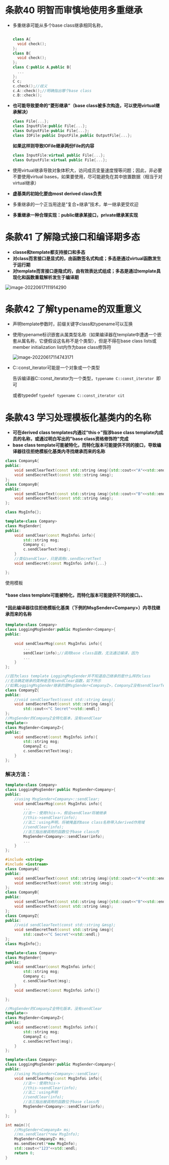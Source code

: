 # 条款40	明智而审慎地使用多重继承

- 多重继承可能从多个base class继承相同名称，

  ```cpp
  
  class A{
  	void check();
  };
  class B{
   	void check();
  };
  class C:public A,public B{
  	...
  };
  C c;
  c.check();//歧义
  c.A::check();//明确指出哪个base class
  c.B::check();
  ```

- **也可能导致要命的“菱形继承”（base class被多次构造，可以使用virtual继承解决）**

  ```cpp
  class File{...};
  class InputFile:public File{...};
  class OutputFile:public File{...};
  class IOFile:public InputFile,public OutputFile{...};
  ```

  **如果这样则导致IOFile继承两份File的内容**

  ```cpp
  class InputFile:virtual public File{...};
  class OutputFile:virtual public File{...};
  ```

- 使用virtual继承导致对象体积大，访问成员变量速度慢等问题；因此，非必要不要使用virtual bases，如果要使用，尽可能避免在其中放置数据（相当于对virtual继承）

- **虚基类的初始化要由most derived class负责**

- 多重继承的一个正当用途是“复合+继承”技术，单一继承更受欢迎

- **多重继承一种合理实现：public继承某接口，private继承某实现**

# 条款41	了解隐式接口和编译期多态

- **classe和template都支持接口和多态**
- **对class而言接口是显式的，由函数签名式构成；多态是通过virtual函数发生于运行期**
- **对template而言接口是隐式的，由有效表达式组成；多态是通过template具现化和函数重载解析发生于编译期**

![image-20220617111914290](image/image-20220617111914290.png)

# 条款42	了解typename的双重意义

- 声明template参数时，前缀关键字class和typename可以互换

- 使用typename标识嵌套从属类型名称（如果编译器在template中遭遇一个嵌套从属名称，它便假设这名称不是个类型），但是不得在base class lists或member initialization list内作为base class修饰符

  ![image-20220617114743171](image/image-20220617114743171.png)

- C::const_iterator可能是一个对象或一个类型

  告诉编译器C::const_iterator为一个类型，`typename C::const_iterator `即可

  或者typedef	`typedef typename C::const_iterator cit `

# 条款43	学习处理模板化基类内的名称

- **可在derived class templates内通过“this->”指涉base class template内成员的名称，或通过明白写出的"base class资格修饰符"完成**
- **base class template可能被特化，而特化版本可能提供不同的接口，导致编译器往往拒绝模板化基类内寻找继承而来的名称** 

```cpp
class CompanyA{
public:
	void sendClearText(const std::string &msg){std::cout<<"A"<<std::endl;}
	void sendSecretText(const std::string &msg);
};
class CompanyB{
public:
	void sendClearText(const std::string &msg){std::cout<<"B"<<std::endl;}
	void sendSecretText(const std::string &msg);
};

class MsgInfo{};

template<class Company>
class MsgSender{
public:
	void sendClear(const MsgInfo& info){
		std::string msg;
		Company c;
		c.sendClearText(msg);
	}
	//类似sendClear，只是调用c.sendSecretText
	void sendSecret(const MsgInfo& info){...}

};
```

使用模板

#### *base class template可能被特化，而特化版本可能提供不同的接口。、

#### *因此编译器往往拒绝模板化基类（下例的MsgSender\<Company\>）内寻找继承而来的名称 

```cpp
template<class Company>
class LoggingMsgSender:public MsgSender<Company>{
public:
	
	void sendClearMsg(const MsgInfo& info){
		...
		sendClear(info);//调用base class函数，无法通过编译，因为
		...
	}
};

//因为class template LoggingMsgSender并不知道自己继承的是什么样的class
//无法确定继承的类种是否有sendClear函数，如下所示
//如果LoggingMsgSender继承的是MsgSender<CompanyZ>，CompanyZ没有sendClearText函数，MsgSender的全特化也没有sendClear
class CompanyZ{
public:
	//void sendClearText(const std::string &msg);
	void sendSecretText(const std::string &msg){
		std::cout<<"C Secret"<<std::endl;}
};
//MsgSender的CompanyZ全特化版本，没有sendClear
template<>
class MsgSender<CompanyZ>{
public:
	void sendSecret(const MsgInfo& info){
		std::string msg;
		CompanyZ c;
		c.sendSecretText(msg);
	}
};
```

### 解决方法：

```cpp
template<class Company>
class LoggingMsgSender:public MsgSender<Company>{
public:
	//using MsgSender<Company>::sendClear;
	void sendClearMsg(const MsgInfo& info){
        ...
		//法一：使用this->，假设sendClear将被继承
		//this->sendClear(info);
		//法二：using声明，将被掩盖的base class名称带入derived作用域
		//sendClear(info);
		//法三指出被调用的函数位于base class内
		MsgSender<Company>::sendClear(info);
		...
    }
};
```

```cpp
#include <string>
#include <iostream>
class CompanyA{
public:
	void sendClearText(const std::string &msg){std::cout<<"A"<<std::endl;}
	void sendSecretText(const std::string &msg);
};
class CompanyB{
public:
	void sendClearText(const std::string &msg){std::cout<<"B"<<std::endl;}
	void sendSecretText(const std::string &msg);
};
class CompanyZ{
public:
	//void sendClearText(const std::string &msg);
	void sendSecretText(const std::string &msg){
		std::cout<<"C Secret"<<std::endl;}
};
class MsgInfo{};

template<class Company>
class MsgSender{
public:
	void sendClear(const MsgInfo& info){
		std::string msg;
		Company c;
		c.sendClearText(msg);
	}
	void sendSecret(const MsgInfo& info){}

};

//MsgSender的CompanyZ全特化版本，没有sendClear
template<>
class MsgSender<CompanyZ>{
public:
	void sendSecret(const MsgInfo& info){
		std::string msg;
		CompanyZ c;
		c.sendSecretText(msg);
	}
};

template<class Company>
class LoggingMsgSender:public MsgSender<Company>{
public:
	//using MsgSender<Company>::sendClear;
	void sendClearMsg(const MsgInfo& info){
		//法一：使用this->
		//this->sendClear(info);
		//法二：using声明
		//sendClear(info);
		//法三指出被调用的函数位于base class内
		MsgSender<Company>::sendClear(info);
	}
};

int main(){
	//MsgSender<CompanyA> ms;
	//ms.sendClear(*new MsgInfo);
	MsgSender<CompanyZ> ms;
	ms.sendSecret(*new MsgInfo);
	std::cout<<"123"<<std::endl;
	return 0;
}
```

